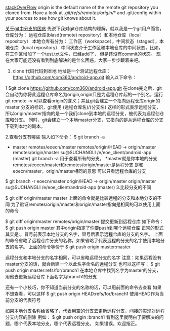 [stackOverFlow](http://stackoverflow.com/questions/5270760/whats-the-meaning-of-origin-in-git-push-origin-master)
origin is the default name of the remote git repository you cloned from. Have a look at *.git/refs/remotes/origin/** and .git/config within your sources to see how git knows about it.

[关于git中分支的困惑](http://my.eoe.cn/com360/archive/3572.html)
先说下我对git仓库结构的理解，就以我是一个git用户而言，
仓库分为：
远程仓库(blasd(remote) repository）和本地仓库（local repository）
本地仓库有分为：
工作区（workspace），中间状态（staged），本地仓库（local repository）
中间状态介于工作区和本地仓库的中间状态，比如，在工作区增加了一个test.txt文件，已经add了，
但是还没有commit的状态。
现在大家可能还没有看到到底解决的是什么困惑，大家一步步跟着来吧。
1. clone 代码代码到本地
地址是一个测试远程仓库：https://github.com/com360/android-app.git
输入以下命令：

1
 $git clone https://github.com/com360/android-app.git
在clone完之后，git会自动为你将此远程仓库命名为origin,origin只是为远程仓库起的一个别名，运行git remote –v 可以查看origin的含义；并且git会建立一个指向远程仓库origin的master 分支的标识，git使用
(远程仓库名)/(分支名) 这样的形式表示远程分支，所以origin/master指向的是一个我们clone到本地的远程分支，被代表为远程创仓库和分支。
同时，git会建立一个本地master分支，它指向的是从远程仓库的分支下载到本地的副本。

2.查看分支有哪些
输入如下命令：
$ git branch -a
* master
  remotes/eoecn/master
  remotes/origin/HEAD -> origin/master
  remotes/origin/master
su@SUCHANGLI /e/eoe_client/android-app (master)
git branch -a 用于查看所有的分支。
*master就是你本地的分支
remotes/eoecn/master和remotes/origin/master是远程分支
是和eoecn/master，origin/master相同的意思
可以只看远程仓库的分支

$ git branch -r
  eoecn/master
  origin/HEAD -> origin/master
  origin/master
su@SUCHANGLI /e/eoe_client/android-app (master)
3.比较分支的不同

$ git diff origin/master master
上面的命令就是比较远程的分支和本地分支的不同
为了验证remotes/origin/master和origin/master指向是相同的可以使用上面的命令

$ git diff origin/master remotes/origin/master
提交更新到远程仓库 如下命令：
$ git push origin master
其中origin指定了你要push到哪个远程仓库
正常的形式其实是:，冒号前表示本地分支的名字，冒号后表示远程仓库的分支的名字。
上面的命令省略了远程仓库分支的名称，如果省略了代表远程的分支的名字使用本地分支的名字。
上面的命令等价于
$ git push origin master:master

远程分支和本地分支的名字相同，可以省略远程分支的名字
注意：如果远程没有master分支的话，就会新建一个以此名字命名的远程分支
也可以这样写：
$ git push origin master:refs/for/branch1 
在本地仓库中找到名字为master的分支，用他去更新远程仓库下面名字为branch1的分支

还有一个小技巧，你不知道当前分支的名称的话，可以用前面的命令去查看
如果不想查看，可以这样
$ git push origin HEAD:refs/for/branch1 
使用HEAD作为当前分支的代表符号

如果本地分支名称给省略了，代表用空的分支去更新远程分支，间接的实现对远程分支内容的删除
例如：
$ git push origin :branch1
看到这里就明白了要解决的问题，哪个代表本地分支，哪个代表远程分支。
如果错误，欢迎指正。

